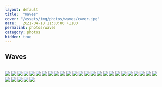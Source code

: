 ```yaml
---
layout: default
title:  "Waves"
cover: "/assets/img/photos/waves/cover.jpg"
date:   2021-04-18 11:50:00 +1100
permalink: photos/waves
category: photos
hidden: true
---
```


## Waves

<br>

<div class="photo-gallery">
  <img src="/assets/img/photos/waves/1.jpg">
  <img src="/assets/img/photos/waves/2.jpg">
  <img src="/assets/img/photos/waves/3.jpg">
  <img src="/assets/img/photos/waves/4.jpg">
  <img src="/assets/img/photos/waves/5.jpg">
  <img src="/assets/img/photos/waves/6.jpg">
  <img src="/assets/img/photos/waves/7.jpg">
  <img src="/assets/img/photos/waves/8.jpg">
  <img src="/assets/img/photos/waves/9.jpg">
  <img src="/assets/img/photos/waves/10.jpg">
  <img src="/assets/img/photos/waves/11.jpg">
  <img src="/assets/img/photos/waves/12.jpg">
  <img src="/assets/img/photos/waves/13.jpg">
  <img src="/assets/img/photos/waves/14.jpg">
  <img src="/assets/img/photos/waves/15.jpg">
  <img src="/assets/img/photos/waves/16.jpg">
  <img src="/assets/img/photos/waves/17.jpg">
  <img src="/assets/img/photos/waves/18.jpg">
  <img src="/assets/img/photos/waves/19.jpg">
  <img src="/assets/img/photos/waves/20.jpg">
  <img src="/assets/img/photos/waves/21.jpg">
  <img src="/assets/img/photos/waves/22.jpg">
  <img src="/assets/img/photos/waves/23.jpg">
  <img src="/assets/img/photos/waves/24.jpg">
  <img src="/assets/img/photos/waves/25.jpg">
  <img src="/assets/img/photos/waves/26.jpg">
  <img src="/assets/img/photos/waves/27.jpg">
  <img src="/assets/img/photos/waves/28.jpg">
  <img src="/assets/img/photos/waves/29.jpg">
  <img src="/assets/img/photos/waves/30.jpg">
</div>
